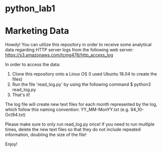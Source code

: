 # python_lab1
# Marketing Data

Howdy! You can utilize this repository in order to receive some analytical data regarding HTTP server logs from the following web server: https://s3.amazonaws.com/tcmg476/http_access_log

In order to access the data:
1. Clone this repository onto a Linux OS (I used Ubuntu 18.04 to create the files)
2. Run the file 'read_log.py' by using the following command
$ python3 read_log.py
3. That's it!

The log file will create new text files for each month represented by the log, which follow this naming convention: YY_MM-MonYY.txt (e.g. 94_10-Oct94.txt)


Please make sure to only run read_log.py once! If you need to run multiple times, delete the new text files so that they do not include repeated information, doubling the size of the file!

Enjoy!
